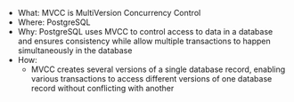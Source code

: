 - What: MVCC is MultiVersion Concurrency Control
- Where: PostgreSQL
- Why: PostgreSQL uses MVCC to control access to data in a database and ensures consistency while allow multiple transactions to happen simultaneously in the database
- How: 
  - MVCC creates several versions of a single database record, enabling various transactions to access different versions of one database record without conflicting with another